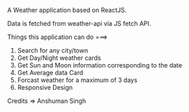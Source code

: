A Weather application based on ReactJS.

Data is fetched from weather-api via JS fetch API.

Things this application can do ===>

1) Search for any city/town
2) Get Day/Night weather cards
3) Get Sun and Moon information corresponding to the date
4) Get Average data Card
5) Forcast weather for a maximum of 3 days
6) Responsive Design


Credits => Anshuman Singh
